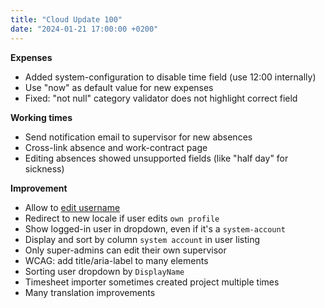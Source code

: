 ```yaml
---
title: "Cloud Update 100"
date: "2024-01-21 17:00:00 +0200"
---
```


**Expenses**

- Added system-configuration to disable time field (use 12:00 internally)
- Use "now" as default value for new expenses
- Fixed: "not null" category validator does not highlight correct field

**Working times**

- Send notification email to supervisor for new absences
- Cross-link absence and work-contract page
- Editing absences showed unsupported fields (like "half day" for sickness)

**Improvement**

- Allow to [edit username](https://www.kimai.org/documentation/users.html#username--user-id)
- Redirect to new locale if user edits `own profile`
- Show logged-in user in dropdown, even if it's a `system-account`
- Display and sort by column `system account` in user listing
- Only super-admins can edit their own supervisor
- WCAG: add title/aria-label to many elements
- Sorting user dropdown by `DisplayName`
- Timesheet importer sometimes created project multiple times
- Many translation improvements

